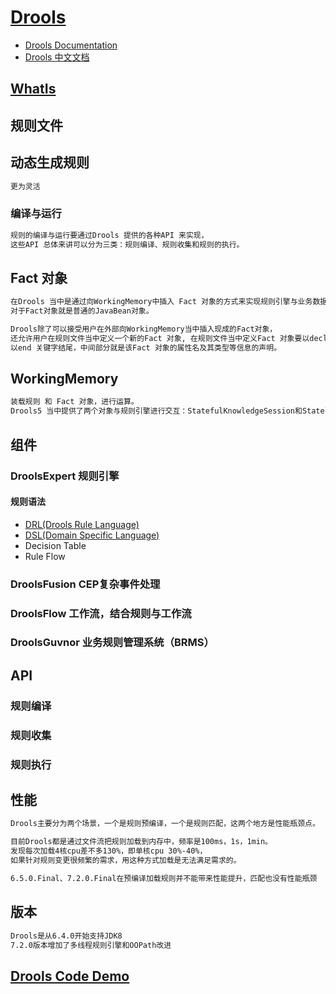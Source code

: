 # [Drools](https://github.com/kiegroup/drools)

* [Drools Documentation](https://docs.jboss.org/drools/release/7.26.0.Final/drools-docs/html_single/index.html)
* [Drools 中文文档](http://ksoong.org/drools-examples/content/)

## [WhatIs](WhatIs.md)

## 规则文件 
## 动态生成规则
```md
更为灵活
```
### 编译与运行
```md
规则的编译与运行要通过Drools 提供的各种API 来实现，
这些API 总体来讲可以分为三类：规则编译、规则收集和规则的执行。
```

## Fact 对象
```md
在Drools 当中是通过向WorkingMemory中插入 Fact 对象的方式来实现规则引擎与业务数据的交互，
对于Fact对象就是普通的JavaBean对象。
```
```md
Drools除了可以接受用户在外部向WorkingMemory当中插入现成的Fact对象，
还允许用户在规则文件当中定义一个新的Fact 对象, 在规则文件当中定义Fact 对象要以declare 关键字开头，
以end 关键字结尾，中间部分就是该Fact 对象的属性名及其类型等信息的声明。
```
## WorkingMemory
```md
装载规则 和 Fact 对象，进行运算。
Drools5 当中提供了两个对象与规则引擎进行交互：StatefulKnowledgeSession和StatelessKnowledgeSession。
```

## 组件
### DroolsExpert 规则引擎
#### 规则语法
* [DRL(Drools Rule Language)](DRL.md)
* [DSL(Domain Specific Language)](DSL.md)
* Decision Table
* Rule Flow

### DroolsFusion  CEP复杂事件处理
### DroolsFlow 工作流，结合规则与工作流
### DroolsGuvnor 业务规则管理系统（BRMS）

## API
### 规则编译
### 规则收集
### 规则执行

## 性能
```md
Drools主要分为两个场景，一个是规则预编译，一个是规则匹配，这两个地方是性能瓶颈点。
```
```md
目前Drools都是通过文件流把规则加载到内存中，频率是100ms，1s，1min。
发现每次加载4核cpu差不多130%，即单核cpu 30%-40%，
如果针对规则变更很频繁的需求，用这种方式加载是无法满足需求的。
```
```md
6.5.0.Final、7.2.0.Final在预编译加载规则并不能带来性能提升，匹配也没有性能瓶颈
```

## 版本
```md
Drools是从6.4.0开始支持JDK8
7.2.0版本增加了多线程规则引擎和OOPath改进
```

## [Drools Code Demo](https://github.com/SunnnyChan/JavaDemo/tree/master/demo-cookbook/src/main/java/me/sunny/demo/cookbook/drools)
